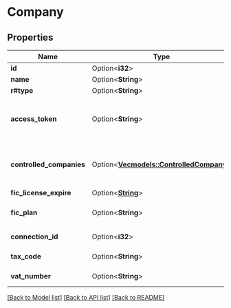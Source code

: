 # Company

## Properties

Name | Type | Description | Notes
------------ | ------------- | ------------- | -------------
**id** | Option<**i32**> | Company id | [optional]
**name** | Option<**String**> | Company name | [optional]
**r#type** | Option<**String**> | Company type | [optional]
**access_token** | Option<**String**> | Company authentication token for this company. [Only if type=company] | [optional]
**controlled_companies** | Option<[**Vec<models::ControlledCompany>**](Controlled_Company.md)> | Company list of controlled companies [Only if type=accountant] | [optional]
**fic_license_expire** | Option<[**String**](string.md)> |  | [optional]
**fic_plan** | Option<**String**> | Fatture in Cloud account plan type. | [optional]
**connection_id** | Option<**i32**> | Company connection id | [optional]
**tax_code** | Option<**String**> | Company tax code | [optional]
**vat_number** | Option<**String**> | Company vat number | [optional]

[[Back to Model list]](../README.md#documentation-for-models) [[Back to API list]](../README.md#documentation-for-api-endpoints) [[Back to README]](../README.md)


